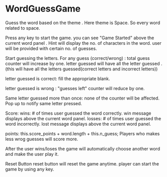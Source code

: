 
# WordGuessGame
Guess the word based on the theme . Here theme is Space. So every word related to space. 

Press any key to start the game. 
you can see "Game Started" above the current word panel . 
Hint will display the no. of characters in the word. 
user will be provided with certain no. of guesses.

Start guessing the letters. 
For any guess (correct/wrong) : 
total guess counter will increase by one. 
letter guessed will have all the letter guessed .(this will have all the letters guessed(correct letters and incorrect letters))

letter guessed is correct: 
fill the appropriate blank.

letter guessed is wrong :
"guesses left" counter will reduce by one. 

Same letter guessed more than once:
none of the counter will be affected.  Pop up to notify same letter pressed.



Score: 
wins: # of times user guessed the word correctly. win message displays above the current word panel.
losses: # of times user guessed the word incorrectly. lost message displays above the current word panel.

points: this.score_points + word.length + this.n_guess; 
Players who makes less wrog guesses will score more. 

After the user wins/loses the game will automatically choose another word and make the user play it.

Reset Button
reset button will reset the game anytime. player can start the game by using any key.























